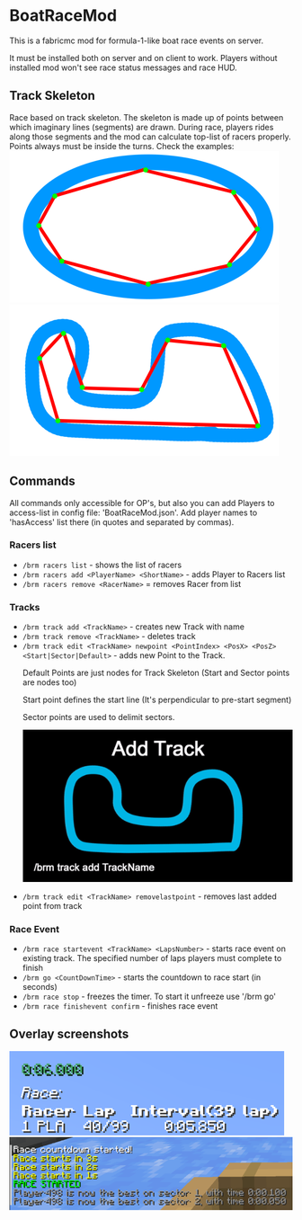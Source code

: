 # BoatRaceMod
This is a fabricmc mod for formula-1-like boat race events on server.<p>
It must be installed both on server and on client to work. Players without installed mod won't see race status messages and race HUD.

## Track Skeleton
Race based on track skeleton. The skeleton is made up of points between which imaginary lines (segments) are drawn. During race, players rides along those segments and the mod can calculate top-list of racers properly.
Points always must be inside the turns. Check the examples:
![Ex1](gallery/example1.png) ![Ex2](gallery/example2.png)
## Commands
All commands only accessible for OP's, but also you can add Players to access-list in config file: 'BoatRaceMod.json'. Add player names to 'hasAccess' list there (in quotes and separated by commas).
### Racers list
- `/brm racers list` - shows the list of racers
- `/brm racers add <PlayerName> <ShortName>` - adds Player to Racers list
- `/brm racers remove <RacerName>` = removes Racer from list
### Tracks
- `/brm track add <TrackName>` - creates new Track with name
- `/brm track remove <TrackName>` - deletes track
- `/brm track edit <TrackName> newpoint <PointIndex> <PosX> <PosZ> <Start|Sector|Default>` - adds new Point to the Track. <p>
Default Points are just nodes for Track Skeleton (Start and Sector points are nodes too) <p>
Start point defines the start line (It's perpendicular to pre-start segment) <p>
Sector points are used to delimit sectors. <p>
  ![Demo](gallery/track_adding.gif)
- `/brm track edit <TrackName> removelastpoint` - removes last added point from track
### Race Event
- `/brm race startevent <TrackName> <LapsNumber>` - starts race event on existing track. The specified number of laps players must complete to finish
- `/brm go <CountDownTime>` - starts the countdown to race start (in seconds)
- `/brm race stop` - freezes the timer. To start it unfreeze use '/brm go'
- `/brm race finishevent confirm` - finishes race event
## Overlay screenshots
![g1](gallery/g1.png)
![g2](gallery/g2.png)